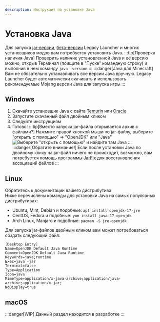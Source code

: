 ```yaml
---
description: Инструкция по установке Java
---
```

# Установка Java

Для запуска [jar-версии](https://llaun.ch/jar), [бета-версии](https://llaun.ch/latest) Legacy Launcher и многих установщиков модов вам потребуется установить Java.
:::tip[Проверка наличия Java]
Проверить наличие установленной Java и её версию можно, открыв Терминал (поищите в "Пуске" командную строку) и выполнив в нем команду `java -version`
:::
:::danger[Java для Minecraft]
Вам не обязательно устанавливать все версии Java вручную. Legacy Launcher будет автоматически скачивать и использовать рекомендуемые Mojang версии Java для запуска игры
:::

## Windows
1. Скачайте установщик Java с сайта [Temurin](https://adoptium.net/temurin/releases/?package=jre) или [Oracle](https://www.java.com/download/)
2. Запустите скачанный файл двойным кликом
3. Следуйте инструкциям
4. Готово!
    :::tip[Вместо запуска jar-файла открывается архив с файлами?]
    Нажмите правой кнопкой мыши по jar-файлу, выберите "открыть с помощью" => "OpenJDK" или "Java"
    ![Выберите "открыть с помощью" и найдите там Java](/img/win11-openwith-java.png)
    :::
    :::danger[Обратите внимание!]
    Если после установки Java по двойному клику на jar-файл ничего не происходит, возможно, вам потребуется помощь программы [JarFix](https://johann.loefflmann.net/downloads/jarfix.exe) для восстановления ассоциаций файлов
    :::

## Linux
Обратитесь к документации вашего дистрибутива.  
Ниже перечислены команды для установки Java на самых популярных дистрибутивах:
* Ubuntu, Mint, Debian и подобные: `apt install openjdk-17-jre`
* CentOS, Fedora и подобные: `yum install java-17-openjdk`
* Arch Linux, Manjaro и подобные: `pacman -S jre-openjdk`

Для запуска jar-файлов двойным кликом вам может потребоваться создать следующий файл:
```dekstop title="/usr/share/applications/jre-openjdk.desktop"
[Desktop Entry]
Name=OpenJDK Default Java Runtime
Comment=OpenJDK Default Java Runtime
Keywords=java;runtime
Exec=java -jar
Terminal=false
Type=Application
Icon=java
MimeType=application/x-java-archive;application/java-archive;application/x-jar;
NoDisplay=true
```

## macOS
:::danger[WIP]
Данный раздел находится в разработке
:::
